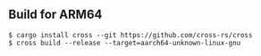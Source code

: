 

## Build for ARM64

```
$ cargo install cross --git https://github.com/cross-rs/cross
$ cross build --release --target=aarch64-unknown-linux-gnu
```